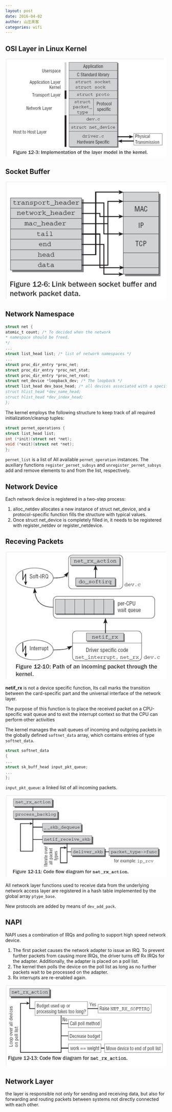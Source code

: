 ```yaml
---
layout: post
date: 2016-04-02
author: 山庄来客
categories: wifi 
---
```


## OSI Layer in Linux Kernel  
![10](/images/2016/2016040210.png)

## Socket Buffer  
![11](/images/2016/2016040211.png)

## Network Namespace  
```c
struct net {
atomic_t count; /* To decided when the network
* namespace should be freed.
*/
...
struct list_head list; /* list of network namespaces */
...
struct proc_dir_entry *proc_net;
struct proc_dir_entry *proc_net_stat;
struct proc_dir_entry *proc_net_root;
struct net_device *loopback_dev; /* The loopback */
struct list_head dev_base_head; /* all devices associated with a specific namespace
struct hlist_head *dev_name_head;
struct hlist_head *dev_index_head;
};
```

The kernel employs the following structure to keep track of all required initialization/cleanup tuples:  
```c
struct pernet_operations {
struct list_head list;
int (*init)(struct net *net);
void (*exit)(struct net *net);
};
```

`pernet_list` is a list of All available `pernet_operation` instances. The auxiliary functions `register_pernet_subsys` and `unregister_pernet_subsys` add and remove elements to and from the list, respectively.

## Network Device  
Each network device is registered in a two-step process:   
1.	alloc_netdev allocates a new instance of struct net_device, and a protocol-specific function fills the structure with typical values.    
2.	Once struct net_device is completely filled in, it needs to be registered with register_netdev or register_netdevice.   

## Receving Packets  
![12](/images/2016/2016040212.png)

**netif_rx** is not a device specific function, Its call marks the transition between the card-specific part and the universal interface of the network layer.

The purpose of this function is to place the received packet on a CPU-specific wait queue and to exit the interrupt context so that the CPU can perform other activities

The kernel manages the wait queues of incoming and outgoing packets in the globally defined
`softnet_data` array, which contains entries of type `softnet_data`.  

```c
struct softnet_data
{
...
struct sk_buff_head input_pkt_queue;
...
};
```

`input_pkt_queue`: a linked list of all incoming packets.

![13](/images/2016/2016040213.png)

All network layer functions used to receive data from the underlying network access layer are registered in a hash table implemented by the global array `ptype_base`.

New protocols are added by means of `dev_add_pack`.

## NAPI  
NAPI uses a combination of IRQs and polling to support high speed network device.    
1. The first packet causes the network adapter to issue an IRQ. To prevent further packets from
causing more IRQs, the driver turns off Rx IRQs for the adapter. Additionally, the adapter is
placed on a poll list.   
2. The kernel then polls the device on the poll list as long as no further packets wait to be processed on the adapter.   
3. Rx interrupts are re-enabled again.   

![14](/images/2016/2016040214.png)

## Network Layer  
the layer is responsible not only for sending and receiving data, but also for forwarding and routing packets between systems not directly connected with each other.   


